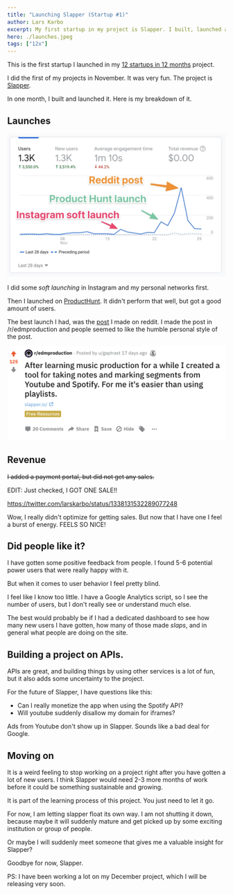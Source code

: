 ```yaml
---
title: "Launching Slapper (Startup #1)"
author: Lars Karbo
excerpt: My first startup in my project is Slapper. I built, launched and monetized it in a month
hero: ./launches.jpeg
tags: ["12x"]
---
```


This is the first startup I launched in my [12 startups in 12 months](/12-startups-12-months/) project.


I did the first of my projects in November. It was very fun. The project is [Slapper](https://slapper.io).

In one month, I built and launched it. Here is my breakdown of it.

## Launches

![Three different launches](./launches.jpeg)

I did some *soft launching* in Instagram and my personal networks first.

Then I launched on [ProductHunt](https://www.producthunt.com/posts/slapper). It didn't perform that well, but got a good amount of users.

The best launch I had, was the [post](https://www.reddit.com/r/edmproduction/comments/k12297/after_learning_music_production_for_a_while_i/) I made on reddit. I made the post in /r/edmproduction and people seemed to like the humble personal style of the post.

![reddit post](2020-12-13-15-30-27.png)


## Revenue

<s>I added a payment portal, but did not get any sales.</s>

EDIT: Just checked, I GOT ONE SALE!!

https://twitter.com/larskarbo/status/1338131532289077248

Wow, I really didn't optimize for getting sales. But now that I have one I feel a burst of energy. FEELS SO NICE!


## Did people like it?

I have gotten some positive feedback from people. I found 5-6 potential power users that were really happy with it.

But when it comes to user behavior I feel pretty blind.

I feel like I know too little. I have a Google Analytics script, so I see the number of users, but I don't really see or understand much else.

The best would probably be if I had a dedicated dashboard to see how many new users I have gotten, how many of those made *slaps*, and in general what people are doing on the site.


## Building a project on APIs.

APIs are great, and building things by using other services is a lot of fun, but it also adds some uncertainty to the project.

For the future of Slapper, I have questions like this:

- Can I really monetize the app when using the Spotify API?
- Will youtube suddenly disallow my domain for iframes?

Ads from Youtube don't show up in Slapper. Sounds like a bad deal for Google.

## Moving on

It is a weird feeling to stop working on a project right after you have gotten a lot of new users. I think Slapper would need 2-3 more months of work before it could be something sustainable and growing.

It is part of the learning process of this project. You just need to let it go.

For now, I am letting slapper float its own way. I am not shutting it down, because maybe it will suddenly mature and get picked up by some exciting institution or group of people.

Or maybe I will suddenly meet someone that gives me a valuable insight for Slapper?

Goodbye for now, Slapper.

PS: I have been working a lot on my December project, which I will be releasing very soon.

